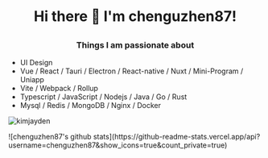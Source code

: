 
### <h1 align="center">Hi there 👋 I'm chenguzhen87! </h1>


## <h3 align="center">Things I am passionate about</h3> 
- UI Design
- Vue / React / Tauri / Electron / React-native / Nuxt / Mini-Program / Uniapp
- Vite / Webpack / Rollup
- Typescript / JavaScript / Nodejs / Java / Go / Rust
- Mysql / Redis / MongoDB / Nginx / Docker
<p align="left"> <img src="https://komarev.com/ghpvc/?username=chenguzhen87&label=Profile%20views&color=0e75b6&style=flat" alt="kimjayden" /> </p>
![chenguzhen87's github stats](https://github-readme-stats.vercel.app/api?username=chenguzhen87&show_icons=true&count_private=true)
